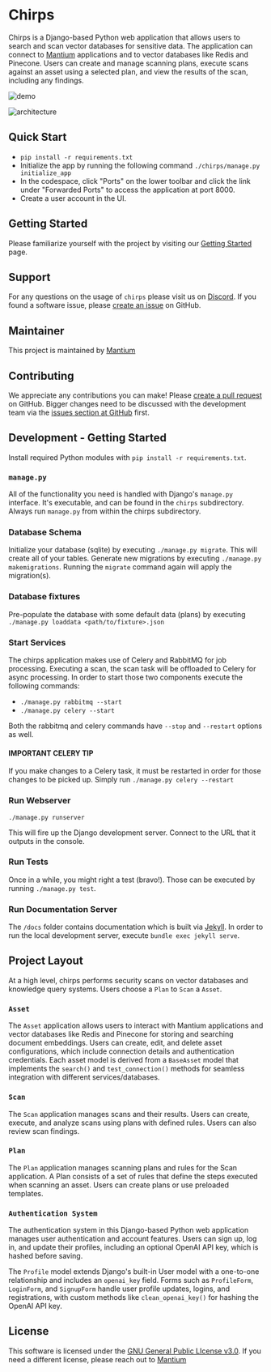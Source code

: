 # Chirps

Chirps is a Django-based Python web application that allows users to search and scan vector databases for sensitive data. The application can connect to [Mantium](https://mantiumai.com/) applications and to vector databases like Redis and Pinecone. Users can create and manage scanning plans, execute scans against an asset using a selected plan, and view the results of the scan, including any findings.

![demo](https://www.loom.com/share/d0829947113b4f3cbee90a1800335c1f?sid=1c0ed56d-a4b9-491d-96ad-a3e54b42ede9)

![architecture](https://github.com/mantiumai/chirps/blob/main/docs/assets/images/application_architecture.png)

## Quick Start

- `pip install -r requirements.txt`
- Initialize the app by running the following command `./chirps/manage.py initialize_app`
- In the codespace, click "Ports" on the lower toolbar and click the link under "Forwarded Ports" to access the application at port 8000.
- Create a user account in the UI.

## Getting Started
Please familiarize yourself with the project by visiting our [Getting Started](https://chirps.mantiumai.com/getting-started/) page.

## Support

For any questions on the usage of `chirps` please visit us on [Discord](https://discord.gg/wUsVGHFq). If you found a software issue, please [create an issue](https://github.com/mantiumai/chirps/issues) on GitHub.

## Maintainer

This project is maintained by [Mantium](https://www.mantiumai.com)

## Contributing

We appreciate any contributions you can make! Please [create a pull request](https://github.com/mantiumai/chirps/pulls) on GitHub. Bigger changes need to be discussed with the development team via the [issues section at GitHub](https://github.com/mantiumai/chirps/issues) first.

## Development - Getting Started

Install required Python modules with `pip install -r requirements.txt`.

### `manage.py`

All of the functionality you need is handled with Django's `manage.py` interface. It's executable, and can be found in the `chirps` subdirectory. Always run `manage.py` from within the chirps subdirectory.

### Database Schema

Initialize your database (sqlite) by executing `./manage.py migrate`. This will create all of your tables. Generate new migrations by executing `./manage.py makemigrations`. Running the `migrate` command again will apply the migration(s).

### Database fixtures

Pre-populate the database with some default data (plans) by executing `./manage.py loaddata <path/to/fixture>.json`

### Start Services

The chirps application makes use of Celery and RabbitMQ for job processing. Executing a scan, the scan task will be offloaded to Celery for async processing. In order to start those two components execute the following commands:

- `./manage.py rabbitmq --start`
- `./manage.py celery --start`

Both the rabbitmq and celery commands have `--stop` and `--restart` options as well.

#### IMPORTANT CELERY TIP

If you make changes to a Celery task, it must be restarted in order for those changes to be picked up. Simply run
`./manage.py celery --restart`

### Run Webserver

`./manage.py runserver`

This will fire up the Django development server. Connect to the URL that it outputs in the console.

### Run Tests

Once in a while, you might right a test (bravo!). Those can be executed by running `./manage.py test`.

### Run Documentation Server

The `/docs` folder contains documentation which is built via [Jekyll](https://jekyllrb.com/). In order to run the local development server, execute `bundle exec jekyll serve`.

## Project Layout

At a high level, chirps performs security scans on vector databases and knowledge query systems. Users choose a `Plan` to `Scan` a `Asset`.

### `Asset`

The `Asset` application allows users to interact with Mantium applications and vector databases like Redis and Pinecone for storing and searching document embeddings. Users can create, edit, and delete asset configurations, which include connection details and authentication credentials. Each asset model is derived from a `BaseAsset` model that implements the `search()` and `test_connection()` methods for seamless integration with different services/databases.

### `Scan`

The `Scan` application manages scans and their results. Users can create, execute, and analyze scans using plans with defined rules. Users can also review scan findings.

### `Plan`

The `Plan` application manages scanning plans and rules for the Scan application. A Plan consists of a set of rules that define the steps executed when scanning an asset. Users can create plans or use preloaded templates.

### `Authentication System`

The authentication system in this Django-based Python web application manages user authentication and account features. Users can sign up, log in, and update their profiles, including an optional OpenAI API key, which is hashed before saving.

The `Profile` model extends Django's built-in User model with a one-to-one relationship and includes an `openai_key` field. Forms such as `ProfileForm`, `LoginForm`, and `SignupForm` handle user profile updates, logins, and registrations, with custom methods like `clean_openai_key()` for hashing the OpenAI API key.

## License

This software is licensed under the [GNU General Public LIcense v3.0](https://github.com/mantiumai/chirps/blob/main/LICENSE). If you need a different license, please reach out to [Mantium](https://www.mantiumai.com)
